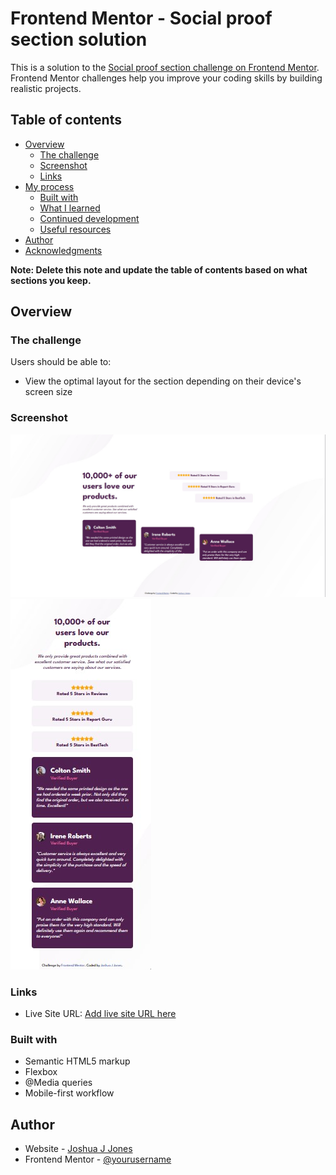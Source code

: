 # Frontend Mentor - Social proof section solution

This is a solution to the [Social proof section challenge on Frontend Mentor](https://www.frontendmentor.io/challenges/social-proof-section-6e0qTv_bA). Frontend Mentor challenges help you improve your coding skills by building realistic projects. 

## Table of contents

- [Overview](#overview)
  - [The challenge](#the-challenge)
  - [Screenshot](#screenshot)
  - [Links](#links)
- [My process](#my-process)
  - [Built with](#built-with)
  - [What I learned](#what-i-learned)
  - [Continued development](#continued-development)
  - [Useful resources](#useful-resources)
- [Author](#author)
- [Acknowledgments](#acknowledgments)

**Note: Delete this note and update the table of contents based on what sections you keep.**

## Overview

### The challenge

Users should be able to:

- View the optimal layout for the section depending on their device's screen size

### Screenshot

![](./images/desktopscreenshot.jpg)
![](./images/mobilescreenshot.jpg)



### Links

- Live Site URL: [Add live site URL here](https://sonata7245.github.io/FEM-Social-Proof)


### Built with

- Semantic HTML5 markup
- Flexbox
- @Media queries
- Mobile-first workflow




## Author

- Website - [Joshua J Jones](http://www.joshuajones.me)
- Frontend Mentor - [@yourusername](https://www.frontendmentor.io/profile/sonata7245)
